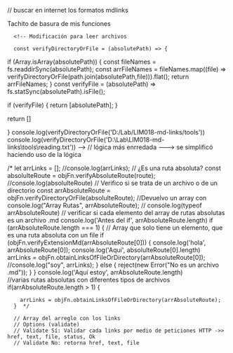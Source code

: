 // buscar en internet los formatos mdlinks

Tachito de basura de mis funciones 
<!-- if (arrAbsoluteRoute.length === 1) {
        if (objFn.verifyExtensionMd(arrAbsoluteRoute)) {
          arrLinks = objFn.readFileWithExtensionMd(absolulteRoute);
        } else {
          reject(new Error("No es un archivo .md"));
        }
      } -->
      <!-- Modificación para leer archivos

      const verifyDirectoryOrFile = (absolutePath) => {

  if (Array.isArray(absolutePath)) {
    const fileNames = fs.readdirSync(absolutePath);
    const arrFileNames = fileNames.map((file) => verifyDirectoryOrFile(path.join(absolutePath,file))).flat(); 
    return arrFileNames; 
  } 
  const verifyFile = (absolutePath) => fs.statSync(absolutePath).isFile();

  if (verifyFile) {
    return [absolutePath];
  }

  return []
 
}
console.log(verifyDirectoryOrFile('D:/Lab/LIM018-md-links/tools'))
console.log(verifyDirectoryOrFile('D:\\Lab\\LIM018-md-links\\tools\\reading.txt')) -->
// lógica más enrredada ---> se simplificó haciendo uso de la lógica

/*  let arrLinks = [];
    //console.log(arrLinks);
    // ¿Es una ruta absoluta?
    const absolulteRoute = objFn.verifyAbsoluteRoute(route);
    //console.log(absolulteRoute)
    // Verifico si se trata de un archivo o de un directorio
    const arrAbsoluteRoute = objFn.verifyDirectoryOrFile(absolulteRoute); //Devuelvo un array con
    console.log("Array Rutas", arrAbsoluteRoute);
    // console.log(typeof arrAbsoluteRoute)
      // verificar si cada elemento del array de rutas absolutas es un archivo .md
      console.log('Antes del if', arrAbsoluteRoute.length)
    if (arrAbsoluteRoute.length === 1) {
        // Array que solo tiene un elemento, que es una ruta absoluta con un file
     if (objFn.verifyExtensionMd(arrAbsoluteRoute[0])) {
          console.log('hola', arrAbsoluteRoute[0]);
          console.log('Aquí', absolulteRoute[0].length)  
          arrLinks = objFn.obtainLinksOfFileOrDirectory(arrAbsoluteRoute[0]);
          //console.log("soy", arrLinks);
        } else {
          reject(new Error("No es un archivo .md"));
        }
      } 
      console.log('Aquí estoy', arrAbsoluteRoute.length)   
        //varias rutas absolutas con diferentes tipos de archivos
    if(arrAbsoluteRoute.length > 1) {
            
        arrLinks = objFn.obtainLinksOfFileOrDirectory(arrAbsoluteRoute);
      }  */
           
      // Array del arreglo con los links
      // Options (validate)
      // Validate Sí: Validar cada links por medio de peticiones HTTP ->> href, text, file, status, Ok
      // Validate No: retorna href, text, file